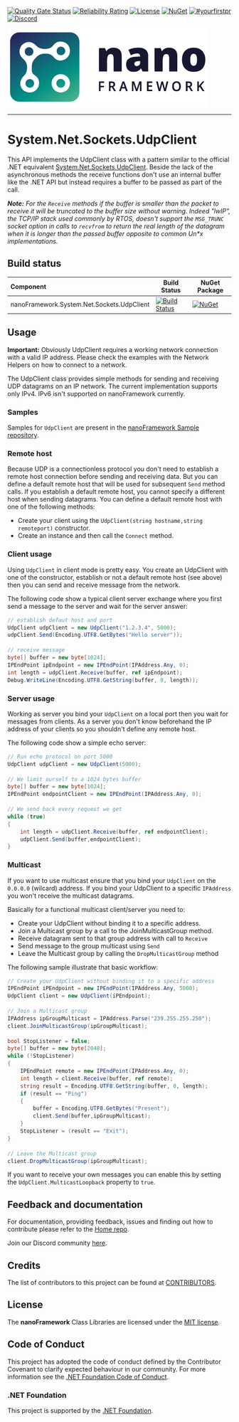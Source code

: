 [![Quality Gate Status](https://sonarcloud.io/api/project_badges/measure?project=nanoframework_System.Net.Sockets.UdpClient&metric=alert_status)](https://sonarcloud.io/dashboard?id=nanoframework_System.Net.Sockets.UdpClient) [![Reliability Rating](https://sonarcloud.io/api/project_badges/measure?project=nanoframework_System.Net.Sockets.UdpClient&metric=reliability_rating)](https://sonarcloud.io/dashboard?id=nanoframework_System.Net.Sockets.UdpClient) [![License](https://img.shields.io/badge/License-MIT-blue.svg)](LICENSE) [![NuGet](https://img.shields.io/nuget/dt/nanoFramework.System.Net.Sockets.UdpClient.svg?label=NuGet&style=flat&logo=nuget)](https://www.nuget.org/packages/nanoFramework.System.Net.Sockets.UdpClient/) [![#yourfirstpr](https://img.shields.io/badge/first--timers--only-friendly-blue.svg)](https://github.com/nanoframework/Home/blob/main/CONTRIBUTING.md) [![Discord](https://img.shields.io/discord/478725473862549535.svg?logo=discord&logoColor=white&label=Discord&color=7289DA)](https://discord.gg/gCyBu8T)

![nanoFramework logo](https://raw.githubusercontent.com/nanoframework/Home/main/resources/logo/nanoFramework-repo-logo.png)

-----

# System.Net.Sockets.UdpClient

This API implements the UdpClient class with a pattern similar to the official .NET equivalent [System.Net.Sockets.UdpClient](https://docs.microsoft.com/en-us/dotnet/api/system.net.sockets.udpclient). Beside the lack of the asynchronous methods the receive functions don't use an internal buffer like the .NET API but instead requires a buffer to be passed as part of the call.

***Note:*** *For the `Receive` methods if the buffer is smaller than the packet to receive it will be truncated to the buffer size without warning. Indeed "lwIP", the TCP/IP stack used commonly by RTOS, doesn't support the `MSG_TRUNC` socket option in calls to `recvfrom` to return the real length of the datagram when it is longer than the passed buffer opposite to common Un\*x implementations.*

## Build status

| Component | Build Status | NuGet Package |
|:-|---|---|
| nanoFramework.System.Net.Sockets.UdpClient | [![Build Status](https://dev.azure.com/nanoframework/System.Net.Sockets.UdpClient/_apis/build/status/nanoframework.System.Net.Sockets.UdpClient?repoName=nanoframework%2FSystem.Net.Sockets.UdpClient&branchName=main)](https://dev.azure.com/nanoframework/System.Net.Sockets.UdpClient/_build/latest?definitionId=92&repoName=nanoframework%2FSystem.Net.Sockets.UdpClient&branchName=main) | [![NuGet](https://img.shields.io/nuget/v/nanoFramework.System.Net.Sockets.UdpClient.svg?label=NuGet&style=flat&logo=nuget)](https://www.nuget.org/packages/nanoFramework.System.Net.Sockets.UdpClient/) |

## Usage

**Important:** Obviously UdpClient requires a working network connection with a valid IP address. Please check the examples with the Network Helpers on how to connect to a network.

The UdpClient class provides simple methods for sending and receiving UDP datagrams on an IP network. The current implementation supports only IPv4. IPv6 isn't supported on nanoFramework currently.

### Samples
Samples for `UdpClient` are present in the [nanoFramework Sample repository](https://github.com/nanoframework/Samples).

### Remote host
Because UDP is a connectionless protocol you don't need to establish a remote host connection before sending and receiving data. But you can define a default remote host that will be used for subsequent `Send` method calls. If you establish a default remote host, you cannot specify a different host when sending datagrams. You can define a default remote host with one of the following methods:
- Create your client using the `UdpClient(string hostname,string remoteport)` constructor.
- Create an instance and then call the `Connect` method.

### Client usage
Using `UdpClient` in client mode is pretty easy. You create an UdpClient with one of the constructor, establish or not a default remote host (see above) then you can send and receive message from the network. 

The following code show a typical client server exchange where you first send a message to the server and wait for the server answer:

```C#
// establish defaut host and port
UdpClient udpClient = new UdpClient("1.2.3.4", 5000);
udpClient.Send(Encoding.UTF8.GetBytes("Hello server"));

// receive message
byte[] buffer = new byte[1024];
IPEndPoint ipEndpoint = new IPEndPoint(IPAddress.Any, 0);
int length = udpClient.Receive(buffer, ref ipEndpoint);
Debug.WriteLine(Encoding.UTF8.GetString(buffer, 0, length));
```

### Server usage
Working as server you bind your `UdpClient` on a local port then you wait for messages from clients. As a server you don't know beforehand the IP address of your clients so you shouldn't define any remote host.

The following code show a simple echo server:
```c#
// Run echo protocol on port 5000
UdpClient udpClient = new UdpClient(5000); 

// We limit ourself to a 1024 bytes buffer
byte[] buffer = new byte[1024];
IPEndPoint endpointClient = new IPEndPoint(IPAddress.Any, 0);

// We send back every request we get
while (true)
{
    int length = udpClient.Receive(buffer, ref endpointClient);
    udpClient.Send(buffer,endpointClient);
}
```

### Multicast
If you want to use multicast ensure that you bind your `UdpClient` on the `0.0.0.0` (wilcard) address. If you bind your UdpClient to a specific `IPAddress` you won't receive the multicast datagrams.

Basically for a functional multicast client/server you need to:
- Create your UdpClient without binding it to a specific address.
- Join a Multicast group by a call to the JoinMulticastGroup method.
- Receive datagram sent to that group address with call to `Receive`
- Send message to the group multicast using `Send`
- Leave the Multicast group by calling the `DropMulticastGroup` method

The following sample illustrate that basic workflow:

```C#
// Create your UdpClient without binding it to a specific address
IPEndPoint iPEndpoint = new IPEndPoint(IPAddress.Any, 5000);
UdpClient client = new UdpClient(iPEndpoint);

// Join a Multicast group
IPAddress ipGroupMulticast = IPAddress.Parse("239.255.255.250");
client.JoinMulticastGroup(ipGroupMulticast);

bool StopListener = false;
byte[] buffer = new byte[2048];
while (!StopListener)
{
    IPEndPoint remote = new IPEndPoint(IPAddress.Any, 0);
    int length = client.Receive(buffer, ref remote);
    string result = Encoding.UTF8.GetString(buffer, 0, length);
    if (result == "Ping")
    {
        buffer = Encoding.UTF8.GetBytes("Present");
        client.Send(buffer,ipGroupMulticast);
    }
    StopListener = (result == "Exit");
}

// Leave the Multicast group
client.DropMulticastGroup(ipGroupMulticast);
```
If you want to receive your own messages you can enable this by setting the `UdpClient.MulticastLoopback` property to `true`.

## Feedback and documentation

For documentation, providing feedback, issues and finding out how to contribute please refer to the [Home repo](https://github.com/nanoframework/Home).

Join our Discord community [here](https://discord.gg/gCyBu8T).

## Credits

The list of contributors to this project can be found at [CONTRIBUTORS](https://github.com/nanoframework/Home/blob/main/CONTRIBUTORS.md).

## License

The **nanoFramework** Class Libraries are licensed under the [MIT license](LICENSE.md).

## Code of Conduct

This project has adopted the code of conduct defined by the Contributor Covenant to clarify expected behaviour in our community.
For more information see the [.NET Foundation Code of Conduct](https://dotnetfoundation.org/code-of-conduct).

### .NET Foundation

This project is supported by the [.NET Foundation](https://dotnetfoundation.org).
